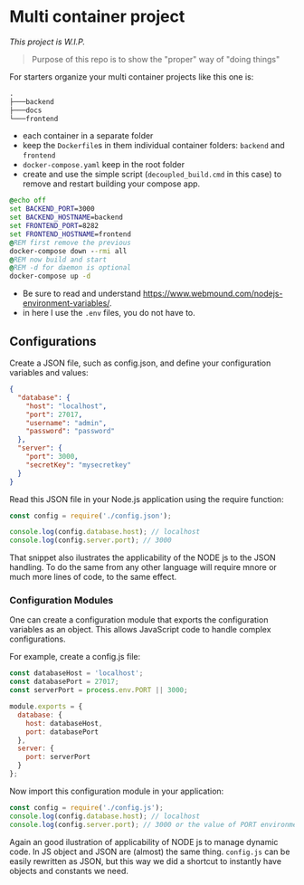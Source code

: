 # Multi container project

*This project is W.I.P.*

> Purpose of this repo is to show the "proper" way of "doing things"

For starters organize your multi container projects like this one is:

```bat
.
├───backend
├───docs
└───frontend
```
- each container in a separate folder
- keep the `Dockerfile`s in them individual container folders: `backend` and `frontend`
- `docker-compose.yaml` keep in the root folder
- create and use the simple script (`decoupled_build.cmd` in this case) to remove and restart building your compose app.

```bat
@echo off
set BACKEND_PORT=3000
set BACKEND_HOSTNAME=backend
set FRONTEND_PORT=8282
set FRONTEND_HOSTNAME=frontend
@REM first remove the previous 
docker-compose down --rmi all
@REM now build and start 
@REM -d for daemon is optional
docker-compose up -d
```

- Be sure to read and understand https://www.webmound.com/nodejs-environment-variables/.
- in here I use the `.env` files, you do not have to.

## Configurations

Create a JSON file, such as config.json, and define your configuration variables and values:

```json
{
  "database": {
    "host": "localhost",
    "port": 27017,
    "username": "admin",
    "password": "password"
  },
  "server": {
    "port": 3000,
    "secretKey": "mysecretkey"
  }
}
```

Read this JSON file in your Node.js application using the require function:

```js
const config = require('./config.json');

console.log(config.database.host); // localhost
console.log(config.server.port); // 3000
```

That snippet also ilustrates the applicability of the NODE js to the JSON handling.  To do the same from any other language will require mnore or much more lines of code, to the same effect.


### Configuration Modules

One can create a configuration module that exports the configuration variables as an object. This allows JavaScript code to handle complex configurations.

For example, create a config.js file:

```js
const databaseHost = 'localhost';
const databasePort = 27017;
const serverPort = process.env.PORT || 3000;

module.exports = {
  database: {
    host: databaseHost,
    port: databasePort
  },
  server: {
    port: serverPort
  }
};
```
Now import this configuration module in your application:
```js
const config = require('./config.js');
console.log(config.database.host); // localhost
console.log(config.server.port); // 3000 or the value of PORT environment variable
```
Again an good ilustration of applicability of NODE js to manage dynamic code. In JS object and JSON are (almost) the same thing. `config.js` can be easily rewritten as JSON, but this way we did a shortcut to instantly have objects and constants we need.
